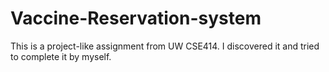 # Vaccine-Reservation-system
This is a project-like assignment from UW CSE414. I discovered it and tried to complete it by myself. 
